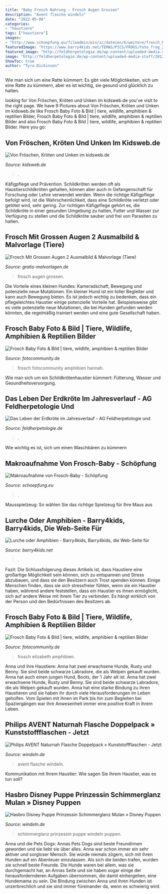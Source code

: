 ```yaml
---
title: "Baby Frosch Nahrung - Frosch Augen Grossen"
description: "Avent flasche windeln"
date: "2022-05-08"
categories:
- "haustiere"
tags: ["haustiere"]
images:
- "http://www.schoepfung.eu/fileadmin/win/sc/dateien/6/weitere/frosch_baby.jpg"
featuredImage: "https://www.barry4kids.net/TEMAS/PICS/FROGS/foto_frog_25.jpg"
featured_image: "http://feldherpetologie.de/wp-content/uploaded-media-stuff/2012/01/Froschregen_Richard.jpg"
image: "http://feldherpetologie.de/wp-content/uploaded-media-stuff/2012/01/Froschregen_Richard.jpg"
ShowToc: true
author: "Tyra Dickinson"
---
```



Wie man sich um eine Ratte kümmert: Es gibt viele Möglichkeiten, sich um eine Ratte zu kümmern, aber es ist wichtig, sie gesund und glücklich zu halten.

	

		
looking for Von Fröschen, Kröten und Unken im kidsweb.de you've visit to the right page. We have 9 Pictures about Von Fröschen, Kröten und Unken im kidsweb.de like Frosch Baby Foto &amp; Bild | tiere, wildlife, amphibien &amp; reptilien Bilder, Frosch Baby Foto &amp; Bild | tiere, wildlife, amphibien &amp; reptilien Bilder and also Frosch Baby Foto &amp; Bild | tiere, wildlife, amphibien &amp; reptilien Bilder. Here you go:
		
    
## Von Fröschen, Kröten Und Unken Im Kidsweb.de

<img loading=lazy src="http://www.kidsweb.de/tiere/frosch/froschlaich.jpg" onerror="this.onerror=null;this.src='https://tse3.mm.bing.net/th?id=OIP.Tr5qERjjAqEhdHgiigVQ5wHaHh&amp;pid=15.1';" alt="Von Fröschen, Kröten und Unken im kidsweb.de">

_Source: kidsweb.de_

>. 

	

Käfigpflege und Prävention.
Schildkröten werden oft als Haustierschildkröten gehalten, können aber auch in Gefangenschaft für Forschung oder Lehre verwendet werden. Wenn die richtige Käfigpflege befolgt wird, ist die Wahrscheinlichkeit, dass eine Schildkröte verletzt oder getötet wird, sehr gering. Zur richtigen Käfigpflege gehört es, die Schildkröte in einer gesunden Umgebung zu halten, Futter und Wasser zur Verfügung zu stellen und die Schildkröte sauber und frei von Parasiten zu halten.

    
## Frosch Mit Grossen Augen 2 Ausmalbild &amp; Malvorlage (Tiere)

<img loading=lazy src="https://www.gratis-malvorlagen.de/wp-content/uploads/malvorlagen/Tiere/11/Frosch-mit-grossen-Augen-300x182.gif" onerror="this.onerror=null;this.src='https://tse4.mm.bing.net/th?id=OIP.NJwAYNqbgsq8cgOg-qhOZQAAAA&amp;pid=15.1';" alt="Frosch Mit Grossen Augen 2 Ausmalbild &amp; Malvorlage (Tiere)">

_Source: gratis-malvorlagen.de_

>frosch augen grossen. 

	

Die Vorteile eines kleinen Hundes: Kameradschaft, Bewegung und potenzielle neue Mutationen.
Ein kleiner Hund ist ein toller Begleiter und kann auch Bewegung bieten. Es ist jedoch wichtig zu bedenken, dass ein pflegeleichtes Haustier einige potenzielle Vorteile hat. Beispielsweise gibt es viele potenzielle neue Mutationen, die bei Hunden gefunden werden könnten, die regelmäßig trainiert werden und eine gute Gesellschaft haben.

    
## Frosch Baby Foto &amp; Bild | Tiere, Wildlife, Amphibien &amp; Reptilien Bilder

<img loading=lazy src="https://img.fotocommunity.com/frosch-baby-53179e60-8de1-42ba-a363-6db940b70934.jpg?width=1000" onerror="this.onerror=null;this.src='https://tse4.mm.bing.net/th?id=OIP.eY1ReftGqKucykw9urgEXAHaEq&amp;pid=15.1';" alt="Frosch Baby Foto &amp; Bild | tiere, wildlife, amphibien &amp; reptilien Bilder">

_Source: fotocommunity.de_

>frosch fotocommunity amphibien hannah. 

	

Wie man sich um ein Schildkrötenhaustier kümmert: Fütterung, Wasser und Gesundheitsversorgung.

    
## Das Leben Der Erdkröte Im Jahresverlauf - AG Feldherpetologie Und

<img loading=lazy src="http://feldherpetologie.de/wp-content/uploaded-media-stuff/2012/01/Froschregen_Richard.jpg" onerror="this.onerror=null;this.src='https://tse4.mm.bing.net/th?id=OIP.Pvwcj9eF6wAJxFdVdjBDPAHaE7&amp;pid=15.1';" alt="Das Leben der Erdkröte im Jahresverlauf - AG Feldherpetologie und">

_Source: feldherpetologie.de_

>. 

	

Wie wichtig es ist, sich um einen Waschbären zu kümmern

    
## Makroaufnahme Von Frosch-Baby - Schöpfung

<img loading=lazy src="http://www.schoepfung.eu/fileadmin/win/sc/dateien/6/weitere/frosch_baby.jpg" onerror="this.onerror=null;this.src='https://tse2.mm.bing.net/th?id=OIP.OZg8HfwPAnBsXlmlVOo0aAHaE8&amp;pid=15.1';" alt="Makroaufnahme von Frosch-Baby - Schöpfung">

_Source: schoepfung.eu_

>. 

	

Mausspielzeug: So wählen Sie das richtige Spielzeug für Ihre Maus aus

    
## Lurche Oder Amphibien - Barry4kids, Barry4kids, Die Web-Seite Für

<img loading=lazy src="https://www.barry4kids.net/TEMAS/PICS/FROGS/foto_frog_25.jpg" onerror="this.onerror=null;this.src='https://tse2.mm.bing.net/th?id=OIP.RVdlKuoMheWWQ-TT7N3t0QAAAA&amp;pid=15.1';" alt="Lurche oder Amphibien - Barry4kids, Barry4kids, die Web-Seite für">

_Source: barry4kids.net_

>. 

	

Fazit:
Die Schlussfolgerung dieses Artikels ist, dass Haustiere eine großartige Möglichkeit sein können, sich zu entspannen und Stress abzubauen, und dass sie den Besitzern auch Trost spenden können. Einige Menschen finden, dass sie sich stressfreier fühlen, wenn sie ein Haustier haben, während andere feststellen, dass ein Haustier es ihnen ermöglicht, sich auf andere Weise mit ihrem Tier zu verbinden. Es hängt wirklich von der Person und den Bedürfnissen des Besitzers ab.

    
## Frosch Baby Foto &amp; Bild | Tiere, Wildlife, Amphibien &amp; Reptilien Bilder

<img loading=lazy src="https://img.fotocommunity.com/frosch-baby-53179e60-8de1-42ba-a363-6db940b70934.jpg?height=1080" onerror="this.onerror=null;this.src='https://tse1.mm.bing.net/th?id=OIP.LYUZXgAhhOL7a5zGii7TVAHaEq&amp;pid=15.1';" alt="Frosch Baby Foto &amp; Bild | tiere, wildlife, amphibien &amp; reptilien Bilder">

_Source: fotocommunity.de_

>frosch elizabeth amphibien. 

	

Anna und ihre Haustiere: Anna hat zwei erwachsene Hunde, Rusty und Benny. Sie sind beide schwarze Labradore, die als Welpen gekauft wurden. Anna hat auch einen jungen Hund, Boots, der 1 Jahr alt ist.
Anna hat zwei erwachsene Hunde, Rusty und Benny. Sie sind beide schwarze Labradore, die als Welpen gekauft wurden. Anna hat eine starke Bindung zu ihren Haustieren und sie haben ihr durch viele Herausforderungen im Leben geholfen. Vom Spielen mit ihnen im Park bis hin zum Begleiten bei Spaziergängen war ihre Anwesenheit immer eine positive Kraft in ihrem Leben.

    
## Philips AVENT Naturnah Flasche Doppelpack » Kunststoffflaschen - Jetzt

<img loading=lazy src="https://image.windeln.de/windeln-media/97/8f/f5/e4/55c25945e4b09205e4f58f97.1000x1000.jpg" onerror="this.onerror=null;this.src='https://tse3.mm.bing.net/th?id=OIP.mwUBaTNzaRgPwBRwWKvuzQHaL-&amp;pid=15.1';" alt="Philips AVENT Naturnah Flasche Doppelpack » Kunststoffflaschen - Jetzt">

_Source: windeln.de_

>avent flasche windeln. 

	

Kommunikation mit Ihrem Haustier: Wie sagen Sie Ihrem Haustier, was es tun soll?

    
## Hasbro Disney Puppe Prinzessin Schimmerglanz Mulan » Disney Puppen

<img loading=lazy src="https://image.windeln.de/windeln-media/c9/36/09/25/56d71be4e4b0a316250936c9.1000x1000.jpg" onerror="this.onerror=null;this.src='https://tse4.mm.bing.net/th?id=OIP.GB4wM3M47Xe2qfFt51lfPAHaLr&amp;pid=15.1';" alt="Hasbro Disney Puppe Prinzessin Schimmerglanz Mulan » Disney Puppen">

_Source: windeln.de_

>schimmerglanz prinzessin puppe windeln puppen. 

	

Anna und die Pets Dogs: Annas Pets Dogs sind beste Freundinnen geworden und sie liebt sie über alles.
Anna war schon immer ein sehr aktiver und sorgloser Mensch. Sie würde niemals zögern, sich mit ihren Hunden auf ein Abenteuer einzulassen. Als sich die beiden trafen, wurden sie schnell beste Freunde. Die Hunde waren bei allem, was sie durchgemacht hat, an Annas Seite und sie haben sogar einige der herausfordernderen Aufgaben übernommen, die damit einhergehen, eine Hundemama zu sein. Die Bindung zwischen Anna und ihren Hunden ist unzerbrechlich und sie sind immer füreinander da, wenn es schwierig wird.

